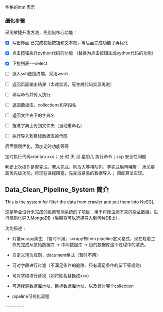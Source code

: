 空格的html表示&nbsp;

### 细化步骤
采用敏捷开发方法，先怼出核心功能：

- [x] 写出界面 已完成初始按钮和文本框，等后面完成功能了再优化
- [x] 点击按钮执行python代码的功能 （替换为点击按钮生成python代码的功能）
- [x] 下拉列表---select
- [ ] 嵌入ssh链接终端，采用wssh



- [ ] 返回页面输出结果（太难实现，等生成代码实现再说）
- [ ] 填写命令并传入执行
- [ ] 返回数据库、collections和字段名
- [ ] 返回文件夹下的字典名
- [ ] 拖进字典上传到文件夹（自动重命名）
- [ ] 执行导入到目标数据库的代码

后面慢慢优化，添加定时功能等等

定时执行代码crontab xxx； 分 时 天 月 星期几 执行命令；scp 安全性问题

判断上次操作是否完成，若未完成，则放入等待队列，等完成后再唤醒；
添加提高优先级功能，将现在进程阻塞，先完成紧急的数据导入；
调度算法实现。

## Data_Clean_Pipeline_System 简介
This is the system for filter the data from crawler and put them into NoSQL

这是毕业设计未完成的股票预测系统的子项目，用于将爬虫爬下来的杂乱数据，进行规则化导入MongoDB（后期将可以选择导入到何种DB上）。

功能描述：

- 对接scrapy爬虫 （暂时不用，scrapy有item pipeline定义格式，现在趁着工作先完成从原始数据库 -> 中间数据库 -> 目的数据库这个过程中的清洗。

- 自定义清洗规则，document格式（暂时不用）

- 可对字段进行过滤（不满足条件的删除、只有满足条件的留下等规则）

- 可对字段进行替换（如将姓名替换成xxx）

- 可选择源数据库地址，目标数据库地址，以及具体哪个collection

- pipeline可视化流程


=======
